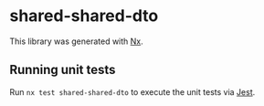 # shared-shared-dto

This library was generated with [Nx](https://nx.dev).

## Running unit tests

Run `nx test shared-shared-dto` to execute the unit tests via [Jest](https://jestjs.io).
